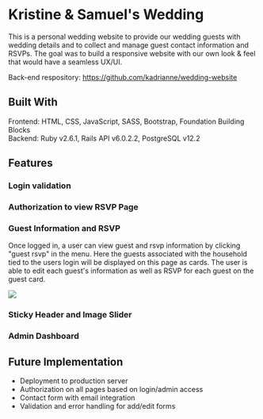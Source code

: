 # Kristine & Samuel's Wedding

This is a personal wedding website to provide our wedding guests with wedding details and to collect and manage guest contact information and RSVPs. The goal was to build a responsive website with our own look & feel that would have a seamless UX/UI.

Back-end respository: https://github.com/kadrianne/wedding-website


## Built With
Frontend: HTML, CSS, JavaScript, SASS, Bootstrap, Foundation Building Blocks<br>
Backend: Ruby v2.6.1, Rails API v6.0.2.2, PostgreSQL v12.2

## Features

### Login validation

### Authorization to view RSVP Page

### Guest Information and RSVP

Once logged in, a user can view guest and rsvp information by clicking "guest rsvp" in the menu. Here the guests associated with the household tied to the users login will be displayed on this page as cards. The user is able to edit each guest's information as well as RSVP for each guest on the guest card.

![](media/guest-rsvp.gif)

### Sticky Header and Image Slider

### Admin Dashboard


## Future Implementation
- Deployment to production server
- Authorization on all pages based on login/admin access
- Contact form with email integration
- Validation and error handling for add/edit forms